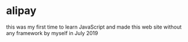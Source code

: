 # alipay
this was my first time to learn JavaScript and made this web site without any framework by myself in July 2019
